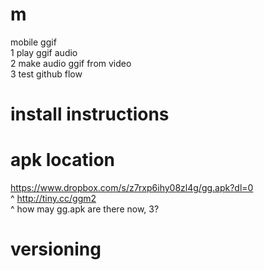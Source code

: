 # m
mobile ggif  
1 play ggif audio  
2 make audio ggif from video  
3 test github flow  

# install instructions  
# apk location  
https://www.dropbox.com/s/z7rxp6ihy08zl4g/gg.apk?dl=0  
^ http://tiny.cc/ggm2  
^ how may gg.apk are there now, 3?  

# versioning  
